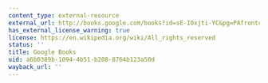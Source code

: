 ```yaml
---
content_type: external-resource
external_url: http://books.google.com/books?id=sE-I0xjti-YC&pg=PAfrontcover
has_external_license_warning: true
license: https://en.wikipedia.org/wiki/All_rights_reserved
status: ''
title: Google Books
uid: a6b0389b-1094-4b51-b208-8764b123a50d
wayback_url: ''
---
```


